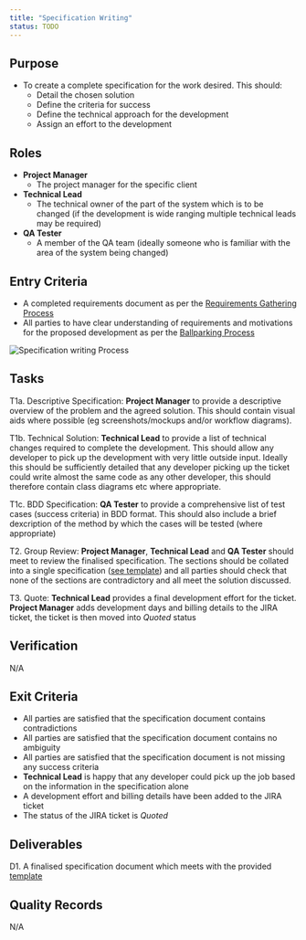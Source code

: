 ```yaml
---
title: "Specification Writing"
status: TODO
---
```


## Purpose
- To create a complete specification for the work desired. This should:
	- Detail the chosen solution
	- Define the criteria for success
	- Define the technical approach for the development
	- Assign an effort to the development

## Roles
- **Project Manager**
	- The project manager for the specific client
- **Technical Lead**
	- The technical owner of the part of the system which is to be changed (if the development is wide ranging multiple technical leads may be required)
- **QA Tester**
	- A member of the QA team (ideally someone who is familiar with the area of the system being changed)

## Entry Criteria
- A completed requirements document as per the [Requirements Gathering Process][1]
- All parties to have clear understanding of requirements and motivations for the proposed development as per the [Ballparking Process][2]

![Specification writing Process](/DevelopmentTeamProcess/images/SpecificationWriting/SpecificationWritingFlow.png)

## Tasks
T1a. 	Descriptive Specification: **Project Manager** to provide a descriptive overview of the problem and the agreed solution. This should contain visual aids where possible (eg screenshots/mockups and/or workflow diagrams).

T1b. 	Technical Solution: **Technical Lead** to provide a list of technical changes required to complete the development. This should allow any developer to pick up the development with very little outside input. Ideally this should be sufficiently detailed that any developer picking up the ticket could write almost the same code as any other developer, this should therefore contain class diagrams etc where appropriate.

T1c. 	BDD Specification: **QA Tester** to provide a comprehensive list of test cases (success criteria) in BDD format. This should also include a brief dexcription of the method by which the cases will be tested (where appropriate)

T2. 	Group Review: **Project Manager**, **Technical Lead** and **QA Tester** should meet to review the finalised specification. The sections should be collated into a single specification ([see template][3]) and all parties should check that none of the sections are contradictory and all meet the solution discussed.

T3. Quote: **Technical Lead** provides a final development effort for the ticket. **Project Manager** adds development days and billing details to the JIRA ticket, the ticket is then moved into *Quoted* status

## Verification
N/A

## Exit Criteria
- All parties are satisfied that the specification document contains contradictions
- All parties are satisfied that the specification document contains no ambiguity
- All parties are satisfied that the specification document is not missing any success criteria
- **Technical Lead** is happy that any developer could pick up the job based on the information in the specification alone
- A development effort and billing details have been added to the JIRA ticket
- The status of the JIRA ticket is *Quoted*

## Deliverables
D1. A finalised specification document which meets with the provided [template][3]

## Quality Records 
N/A

[1]:/DevelopmentTeamProcess/content/SoftwareDevelopment-subtopics/RequirementsGathering
[2]:/DevelopmentTeamProcess/content/SoftwareDevelopment-subtopics/Ballparking
[3]:https://drive.google.com/a/intuitivesystems.co.uk/previewtemplate?id=1Lo4hlFOcppqybZnfW6clsMPSR0dirWC9HdPhntb3jKw&mode=domain